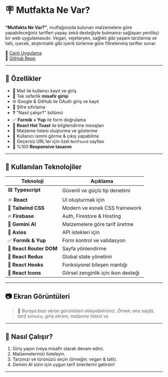 # 🪧 Mutfakta Ne Var?

**“Mutfakta Ne Var?”**, mutfağınızda bulunan malzemelere göre yapabileceğiniz tarifleri yapay zekâ desteğiyle bulmanızı sağlayan yenilikçi bir web uygulamasıdır. Vegan, vejetaryen, sağlıklı gibi yaşam tarzlarına ve tatlı, içecek, atıştırmalık gibi içerik türlerine göre filtrelenmiş tarifler sunar.

🔗 [Canlı Uygulama](https://lnkd.in/dHDgsiFU)  
🔗 [GitHub Repo](https://lnkd.in/drBk8fPr)

---

## 🔎 Özellikler

- 🔐 Mail ile kullanıcı kayıt ve giriş  
- 👥 Tek seferlik **misafir girişi**  
- 🌐 Google & GitHub ile OAuth giriş ve kayıt  
- 🔑 Şifre sıfırlama  
- ❓ "Nasıl çalışır?" bölümü  
- ✅ **Formik + Yup** ile form doğrulama  
- 🔔 **React Hot Toast** ile bilgilendirme mesajları  
- 🧺 Malzeme listesi oluşturma ve gösterme  
- 🙋 Kullanıcı ismini görme & çıkış yapabilme  
- 🚫 Geçersiz URL’ler için özel `NotFound` sayfası  
- 📱 %100 **Responsive tasarım**

---

## 🧰 Kullanılan Teknolojiler

| Teknoloji | Açıklama |
|----------|----------|
| 🟦 **Typescript** | Güvenli ve güçlü tip denetimi |
| ⚛️ **React** | UI oluşturmak için |
| 🎨 **Tailwind CSS** | Modern ve esnek CSS framework |
| 🔥 **Firebase** | Auth, Firestore & Hosting |
| 🤖 **Gemini AI** | Malzemelere göre tarif üretme |
| 📡 **Axios** | API istekleri için |
| ✅ **Formik & Yup** | Form kontrol ve validasyon |
| 🔁 **React Router DOM** | Sayfa yönlendirme |
| 🎯 **React Redux** | Global state yönetimi |
| 🔧 **React Hooks** | Fonksiyonel bileşen mantığı |
| 💎 **React Icons** | Görsel zenginlik için ikon desteği |

---

## 📷 Ekran Görüntüleri

> 📌 *Buraya bazı ekran görüntüleri ekleyebilirsiniz. Örnek: ana sayfa, tarif sonucu, giriş ekranı, malzeme listesi vs.*

---

## 🧪 Nasıl Çalışır?

1. Giriş yapın (veya misafir olarak devam edin).
2. Malzemelerinizi listeleyin.
3. Tarzınızı ve türünüzü seçin (örneğin: vegan & tatlı).
4. Gemini AI sizin için uygun tarif önerilerini getirsin!

---
